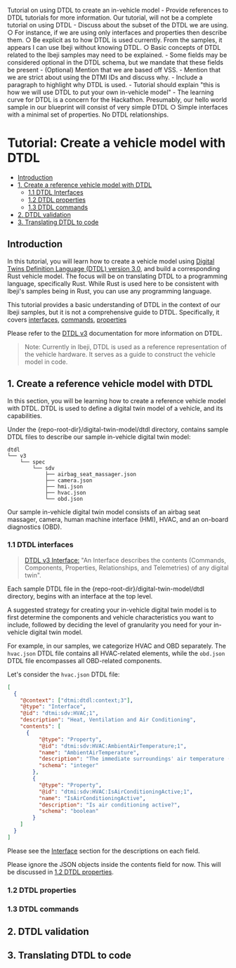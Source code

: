 Tutorial on using DTDL to create an in-vehicle model
	- Provide references to DTDL tutorials for more information. Our tutorial, will not be a complete tutorial on using DTDL
	- Discuss about the subset of the DTDL we are using.
		○ For instance, if we are using only interfaces and properties then describe them.
		○ Be explicit as to how DTDL is used currently. From the samples, it appears I can use Ibeji without knowing DTDL.
		○ Basic concepts of DTDL related to the Ibeji samples may need to be explained.
	- Some fields may be considered optional in the DTDL schema, but we mandate that these fields be present
	- (Optional) Mention that we are based off VSS.
	- Mention that we are strict about using the DTMI IDs and discuss why.
	- Include a paragraph to highlight why DTDL is used.
	- Tutorial should explain "this is how we will use DTDL to put your own in-vehicle model"
	- The learning curve for DTDL is a concern for the Hackathon. Presumably, our hello world sample in our blueprint will consist of very simple DTDL
		○ Simple interfaces with a minimal set of properties.
No DTDL relationships.

# Tutorial: Create a vehicle model with DTDL

- [Introduction](#introduction)
- [1. Create a reference vehicle model with DTDL](#1-create-a-reference-vehicle-model-with-dtdl)
    - [1.1 DTDL Interfaces](#12-dtdl-properties)
    - [1.2 DTDL properties](#12-dtdl-properties)
    - [1.3 DTDL commands](#13-dtdl-commands)
- [2. DTDL validation](#2-dtdl-validation)
- [3. Translating DTDL to code](#3-translating-dtdl-to-code)

## Introduction

In this tutorial, you will learn how to create a vehicle model using [Digital Twins Definition Language (DTDL) version 3.0](https://azure.github.io/opendigitaltwins-dtdl/DTDL/v3/DTDL.v3.html), and build a corresponding Rust vehicle model. The focus will be on translating DTDL to a programming language, specifically Rust. While Rust is used here to be consistent with Ibeji's samples being in Rust, you can use any programming language.

This tutorial provides a basic understanding of DTDL in the context of our Ibeji samples, but it is not a comprehensive guide to DTDL. Specifically, it covers [interfaces](https://azure.github.io/opendigitaltwins-dtdl/DTDL/v3/DTDL.v3.html#interface), [commands](https://azure.github.io/opendigitaltwins-dtdl/DTDL/v3/DTDL.v3.html#command), [properties](https://azure.github.io/opendigitaltwins-dtdl/DTDL/v3/DTDL.v3.html#property)

Please refer to the [DTDL v3](https://azure.github.io/opendigitaltwins-dtdl/DTDL/v3/DTDL.v3.html) documentation for more information on DTDL.

>Note: Currently in Ibeji, DTDL is used as a reference representation of the vehicle hardware. It serves as a guide to construct the vehicle model in code.

## 1. Create a reference vehicle model with DTDL
In this section, you will be learning how to create a reference vehicle model with DTDL. DTDL is used to define a digital twin model of a vehicle, and its capabilities.

Under the {repo-root-dir}/digital-twin-model/dtdl directory, contains sample DTDL
files to describe our sample in-vehicle digital twin model:
```
dtdl
└── v3
    └── spec
        └── sdv
            ├── airbag_seat_massager.json
            ├── camera.json
            ├── hmi.json
            ├── hvac.json
            └── obd.json
```

Our sample in-vehicle digital twin model consists of an airbag seat massager, camera, human machine interface (HMI), HVAC, and an on-board diagnostics (OBD).

### 1.1 DTDL interfaces

>[DTDL v3 Interface:](https://azure.github.io/opendigitaltwins-dtdl/DTDL/v3/DTDL.v3.html#interface) "An Interface describes the contents (Commands, Components, Properties, Relationships, and Telemetries) of any digital twin".

Each sample DTDL file in the {repo-root-dir}/digital-twin-model/dtdl directory, begins with an interface at the top level.

A suggested strategy for creating your in-vehicle digital twin model is to first determine the components and vehicle characteristics you want to include, followed by deciding the level of granularity you need for your in-vehicle digital twin model.

For example, in our samples, we categorize HVAC and OBD separately. The `hvac.json` DTDL file contains all HVAC-related elements, while the `obd.json` DTDL file encompasses all OBD-related components.

Let's consider the `hvac.json` DTDL file:
```json
[
  {
    "@context": ["dtmi:dtdl:context;3"],
    "@type": "Interface",
    "@id": "dtmi:sdv:HVAC;1",
    "description": "Heat, Ventilation and Air Conditioning",
    "contents": [
      {
          "@type": "Property",
          "@id": "dtmi:sdv:HVAC:AmbientAirTemperature;1",
          "name": "AmbientAirTemperature",
          "description": "The immediate surroundings' air temperature (in Fahrenheit).",
          "schema": "integer"
        },
        {
          "@type": "Property",
          "@id": "dtmi:sdv:HVAC:IsAirConditioningActive;1",
          "name": "IsAirConditioningActive",
          "description": "Is air conditioning active?",
          "schema": "boolean"
        }
    ]
  }
]
```


Please see the [Interface](https://azure.github.io/opendigitaltwins-dtdl/DTDL/v3/DTDL.v3.html#interface) section for the descriptions on each field.




Please ignore the JSON objects inside the contents field for now. This will be discussed in [1.2 DTDL properties](#12-dtdl-properties).

### 1.2 DTDL properties

### 1.3 DTDL commands

## 2. DTDL validation

## 3. Translating DTDL to code